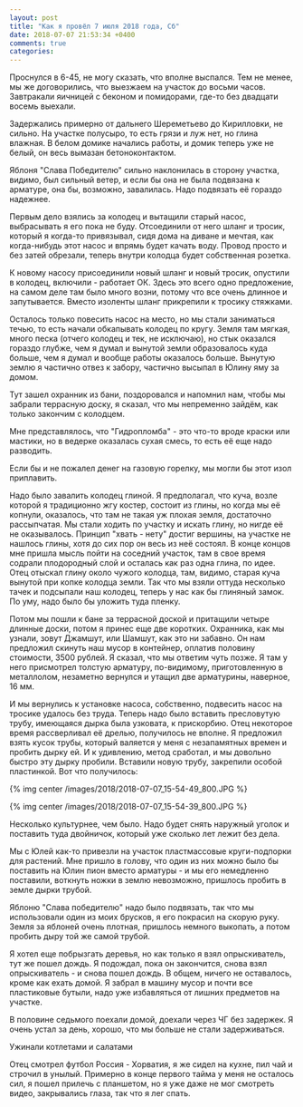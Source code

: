 ```yaml
---
layout: post
title: "Как я провёл 7 июля 2018 года, Сб"
date: 2018-07-07 21:53:34 +0400
comments: true
categories: 
---
```

Проснулся в 6-45, не могу сказать, что вполне выспался. Тем не менее, мы же договорились, что выезжаем на участок до восьми часов. Завтракали яичницей с беконом и помидорами, где-то без двадцати восемь выехали.

Задержались примерно от дальнего Шереметьево до Кирилловки, не сильно. На участке полусыро, то есть грязи и луж нет, но глина влажная. В белом домике начались работы, и домик теперь уже не белый, он весь вымазан бетоноконтактом.

Яблоня "Слава Победителю" сильно наклонилась в сторону участка, видимо, был сильный ветер, и если бы она не была подвязана к арматуре, она бы, возможно, завалилась. Надо подвязать её гораздо надежнее.

Первым дело взялись за колодец и вытащили старый насос, выбрасывать я его пока не буду. Отсоединили от него шланг и тросик, который я когда-то привязывал, сидя дома на диване и мечтая, как когда-нибудь этот насос и впрямь будет качать воду. Провод просто и без затей обрезали, теперь внутри колодца будет собственная розетка.

К новому насосу присоединили новый шланг и новый тросик, опустили в колодец, включили - работает ОК. Здесь это всего одно предложение, на самом деле там было много возни, потому что все очень длинное и запутывается. Вместо изоленты шланг прикрепили к тросику стяжками.

Осталось только повесить насос на место, но мы стали заниматься течью, то есть начали обкапывать колодец по кругу. Земля там мягкая, много песка (отчего колодец и тек, не исключаю), но стык оказался гораздо глубже, чем я думал и вынутой земли образовалось куда больше, чем я думал и вообще работы оказалось больше. Вынутую землю я частично отвез к забору, частично высыпал в Юлину яму за домом.

Тут зашел охранник из бани, поздоровался и напомнил нам, чтобы мы забрали террасную доску, я сказал, что мы непременно зайдём, как только закончим с колодцем.

Мне представлялось, что "Гидропломба" - это что-то вроде краски или мастики, но в ведерке оказалась сухая смесь, то есть её еще надо разводить.


Если бы и не пожалел денег на газовую горелку, мы могли бы этот изол приплавить.

Надо было завалить колодец глиной. Я предполагал, что куча, возле которой я традиционно жгу костер, состоит из глины, но когда мы её копнули, оказалось, что там не такая уж плохая земля, достаточно рассыпчатая. Мы стали ходить по участку и искать глину, но нигде её не оказывалось. Принцип "хвать - нету" достиг вершины, на участке не нашлось глины, хотя до сих пор он весь из неё состоял. В конце концов мне пришла мысль пойти на соседний участок, там в свое время содрали плодородный слой и осталась как раз одна глина, по идее. Отец отыскал глину около чужого колодца, там, видимо, старая куча вынутой при копке колодца земли. Так что мы взяли оттуда несколько тачек и подсыпали наш колодец, теперь у нас как бы глиняный замок. По уму, надо было бы уложить туда пленку.



Потом мы пошли к бане за террасной доской и притащили четыре длинные доски, потом я принес еще две коротких. Охранника, как мы узнали, зовут Джамшут, или Шамшут, как это ни забавно. Он нам предложил скинуть наш мусор в контейнер, оплатив половину стоимости, 3500 рублей. Я сказал, что мы ответим чуть позже. Я там у него присмотрел толстую арматуру, по-видимому, приготовленную в металлолом, незаметно вернулся и утащил две арматурины, наверное, 16 мм.

И мы вернулись к установке насоса, собственно, подвесить насос на тросике удалось без труда. Теперь надо было вставить пресловутую трубу, имеющаяся дырка была узковата, к прискорбию. Отец некоторое время рассверливал её дрелью, получилось не вполне. Я предложил взять кусок трубы, который валяется у меня с незапамятных времен и пробить дырку ей. И к удивлению, метод сработал, и мы довольно быстро эту дырку пробили. Вставили новую трубу, закрепили особой пластинкой. Вот что получилось:

{% img center /images/2018/2018-07-07_15-54-49_800.JPG %}

{% img center /images/2018/2018-07-07_15-54-39_800.JPG %}

Несколько культурнее, чем было. Надо будет снять наружный уголок и поставить туда двойничок, который уже сколько лет лежит без дела. 

Мы с Юлей как-то привезли на участок пластмассовые круги-подпорки для растений. Мне пришло в голову, что один из них можно было бы поставить на Юлин пион вместо арматуры - и мы его немедленно поставили, воткнуть ножки в землю невозможно, пришлось пробить в земле дырки трубой.

Яблоню "Слава победителю" надо было подвязать, так что мы использовали один из моих брусков, я его покрасил на скорую руку. Земля за яблоней очень плотная, пришлось немного выкопать, а потом пробить дыру той же самой трубой.

Я хотел еще побрызгать деревья, но как только я взял опрыскиватель, тут же пошел дождь. Я подождал, пока он закончится, снова взял опрыскиватель - и снова пошел дождь. В общем, ничего не оставалось, кроме как ехать домой. Я забрал в машину мусор и почти все пластиковые бутыли, надо уже избавляться от лишних предметов на участке.

В половине седьмого поехали домой, доехали через ЧГ без задержек. Я очень устал за день, хорошо, что мы больше не стали задерживаться.

Ужинали котлетами и салатами

Отец смотрел футбол Россия - Хорватия, я же сидел на кухне, пил чай и строчил в унылый. Примерно в конце первого тайма у меня не осталось сил, я пошел прилечь с планшетом, но я уже даже не мог смотреть видео, закрывались глаза, так что я лег спать.